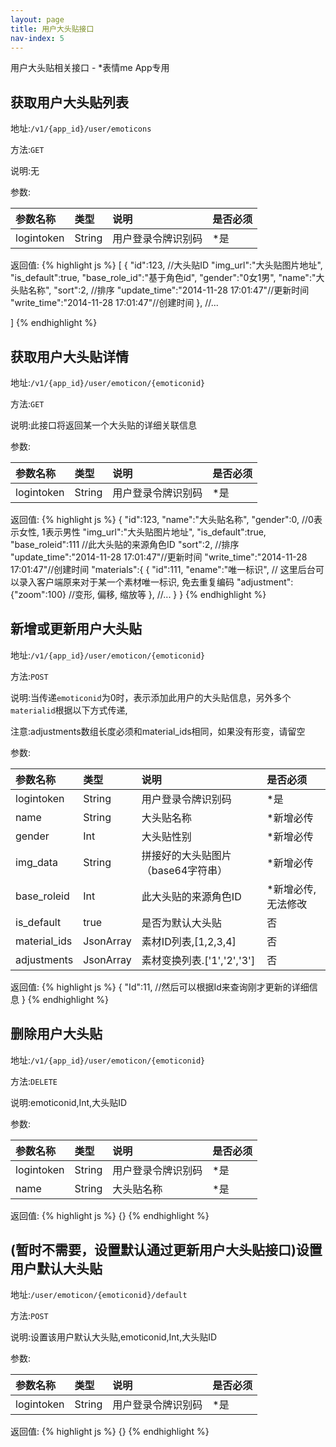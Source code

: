 ```yaml
---
layout: page
title: 用户大头贴接口
nav-index: 5
---
```

用户大头贴相关接口 - *表情me App专用

获取用户大头贴列表
----------------

地址:`/v1/{app_id}/user/emoticons`

方法:`GET`

说明:无

参数:

| 参数名称        |类型    |说明                              |是否必须|
|:------------- |:-------|:--------------------------------|:-----|
| logintoken     |String  |用户登录令牌识别码                    |*是 | 

返回值:
{% highlight js %}
[
    {
        "id":123, //大头贴ID
        "img_url":"大头贴图片地址",
        "is_default":true,
        "base_role_id":"基于角色id",
        "gender":"0女1男",
        "name":"大头贴名称",
        "sort":2, //排序
        "update_time":"2014-11-28 17:01:47"//更新时间
        "write_time":"2014-11-28 17:01:47"//创建时间
    }, //...

]
{% endhighlight %}

获取用户大头贴详情
----------------

地址:`/v1/{app_id}/user/emoticon/{emoticonid}`

方法:`GET`

说明:此接口将返回某一个大头贴的详细关联信息

参数:

| 参数名称        |类型    |说明                              |是否必须|
|:------------- |:-------|:--------------------------------|:-----|
| logintoken     |String  |用户登录令牌识别码                    |*是 | 

返回值:
{% highlight js %}
{
    "id":123,
    "name":"大头贴名称",
    "gender":0, //0表示女性, 1表示男性
    "img_url":"大头贴图片地址",
    "is_default":true,
    "base_roleid":111 //此大头贴的来源角色ID
    "sort":2, //排序
    "update_time":"2014-11-28 17:01:47"//更新时间
    "write_time":"2014-11-28 17:01:47"//创建时间
    "materials":{
       {
            "id":111,
            "ename":"唯一标识", // 这里后台可以录入客户端原来对于某一个素材唯一标识, 免去重复编码
            "adjustment":{"zoom":100} //变形, 偏移, 缩放等
       }, //...
    }
}
{% endhighlight %}


新增或更新用户大头贴
----------------

地址:`/v1/{app_id}/user/emoticon/{emoticonid}`

方法:`POST`

说明:当传递`emoticonid`为0时，表示添加此用户的大头贴信息，另外多个`materialid`根据以下方式传递,

注意:adjustments数组长度必须和material_ids相同，如果没有形变，请留空

参数:

| 参数名称        |类型    |说明                              |是否必须|
|:------------- |:-------|:--------------------------------|:-----|
| logintoken     |String  |用户登录令牌识别码                    |*是 |
| name           |String  |大头贴名称                          |*新增必传|
| gender         |Int     |大头贴性别                          |*新增必传|
| img_data       |String  |拼接好的大头贴图片（base64字符串）         |*新增必传|
| base_roleid    |Int     |此大头贴的来源角色ID                   |*新增必传, 无法修改|
| is_default     |true    |是否为默认大头贴                      |否|
| material_ids   |JsonArray   |素材ID列表,[1,2,3,4]           |否 |
| adjustments    |JsonArray   |素材变换列表.['1','2','3']       |否 |

返回值:
{% highlight js %}
{
    "Id":11, //然后可以根据Id来查询刚才更新的详细信息
}
{% endhighlight %}

删除用户大头贴
----------------

地址:`/v1/{app_id}/user/emoticon/{emoticonid}`

方法:`DELETE`

说明:emoticonid,Int,大头贴ID

参数:

| 参数名称        |类型    |说明                              |是否必须|
|:------------- |:-------|:--------------------------------|:-----|
| logintoken     |String  |用户登录令牌识别码                    |*是 |
| name           |String  |大头贴名称                         |*是 |

返回值:
{% highlight js %}
{}
{% endhighlight %}

(暂时不需要，设置默认通过更新用户大头贴接口)设置用户默认大头贴
----------------

地址:`/user/emoticon/{emoticonid}/default`

方法:`POST`

说明:设置该用户默认大头贴,emoticonid,Int,大头贴ID

参数:

| 参数名称        |类型    |说明                              |是否必须|
|:------------- |:-------|:--------------------------------|:-----|
| logintoken     |String  |用户登录令牌识别码                    |*是 |


返回值:
{% highlight js %}
{}
{% endhighlight %}
